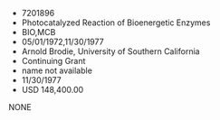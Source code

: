 * 7201896
* Photocatalyzed Reaction of Bioenergetic Enzymes
* BIO,MCB
* 05/01/1972,11/30/1977
* Arnold Brodie, University of Southern California
* Continuing Grant
*   name not available
* 11/30/1977
* USD 148,400.00

NONE